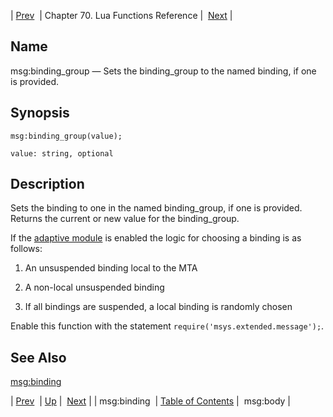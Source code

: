 | [Prev](lua.ref.msg_binding)  | Chapter 70. Lua Functions Reference |  [Next](lua.ref.msg_body) |

<a name="lua.ref.msg_binding_group"></a>
## Name

msg:binding_group — Sets the binding_group to the named binding, if one is provided.

<a name="idp16665488"></a>
## Synopsis

`msg:binding_group(value);`

`value: string, optional`<a name="idp16668432"></a>
## Description

Sets the binding to one in the named binding_group, if one is provided. Returns the current or new value for the binding_group.

If the [adaptive module](modules.adaptive "71.3. adaptive – Adaptive Delivery") is enabled the logic for choosing a binding is as follows:

1.  An unsuspended binding local to the MTA

2.  A non-local unsuspended binding

3.  If all bindings are suspended, a local binding is randomly chosen

Enable this function with the statement `require('msys.extended.message');`.

<a name="idp16675856"></a>
## See Also

[msg:binding](lua.ref.msg_binding "msg:binding")

| [Prev](lua.ref.msg_binding)  | [Up](lua.function.details) |  [Next](lua.ref.msg_body) |
| msg:binding  | [Table of Contents](index) |  msg:body |

